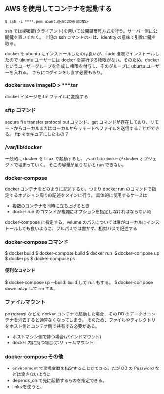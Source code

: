 ## AWS を使用してコンテナを起動する

`$ ssh -i ****.pem ubuntu@<EC2の外部DNS>`

ssh では秘密鍵(クライアント)を用いて公開鍵暗号方式を行う。サーバー側に公開鍵を置いておく。
上記の ssh コマンドの-i は、identity の意味で引数に鍵を取る。

docker を ubuntu にインストールしたのは良いが、sudo 権限でインストールしたので
ubuntu ユーザーには docker を実行する権限がない。そのため、docker というユーザーグループを作成し
権限を付与し、そのグループに ubuntu ユーザーを入れる。
さらにログインをし直す必要もあり。

### docker save imageID > \*\*\*.tar

docker イメージを tar ファイルに変換する

### sftp コマンド

secure file transfer protocol
put コマンド、get コマンドが存在しており、リモートからローカルまたはローカルからリモートへファイルを送信することができる。
ftp をセキュアにしたもの？

### /var/lib/docker

一般的に docker を linux で起動すると、
`/var/lib/docker`が docker オブジェクトで埋まっていく。
そこの容量が足りないと run できない。

### docker-compose

docker コンテナをどのように記述するか、つまり docker run のコマンドで指定するオプション周りの記述をメインに行う。
具体的に使用するケースは

- 複数のコンテナを同時に立ち上げるとき
- docker run のコマンドが複雑にオプションを指定しなければならない時

docker-compose に指定する、volume のパスについては誰がローカルにインストールしても良いように、フルパスでは書かず、相対パスで記述する

### docker-compose コマンド

$ docker build <build contexts> $ docker-compose build
$ docker run <image> $ docker-compose up
$ docker ps $ docker-compose ps

#### 便利なコマンド

$ docker-compose up --build: build して run もする。
$ docker-compose down: stop して rm する。

### ファイルマウント

postgresql などを docker コンテナで起動した場合、その DB のデータはコンテナを消去すると通常なくなってしまう。
そのため、ファイルやディレクトリをホスト側とコンテナ側で共有する必要がある。

- ホストマシン側で持つ場合(バインドマウント)
- docker 内に持つ場合(ボリュームマウント)

### docker-compose その他

- environment で環境変数を指定することができる。だが DB の Password などは渡さないように
- depends_on:で先に起動するものを指定できる。
- links:を使うと、
